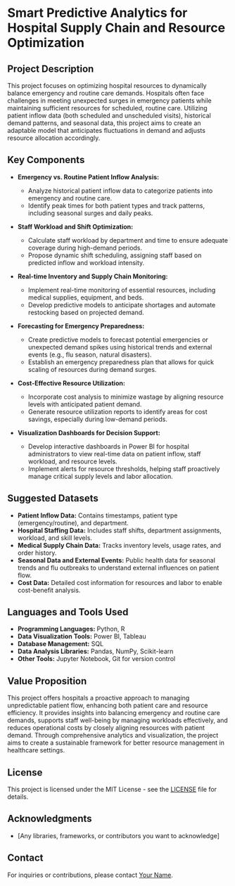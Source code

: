 # Smart Predictive Analytics for Hospital Supply Chain and Resource Optimization

## Project Description
This project focuses on optimizing hospital resources to dynamically balance emergency and routine care demands. Hospitals often face challenges in meeting unexpected surges in emergency patients while maintaining sufficient resources for scheduled, routine care. Utilizing patient inflow data (both scheduled and unscheduled visits), historical demand patterns, and seasonal data, this project aims to create an adaptable model that anticipates fluctuations in demand and adjusts resource allocation accordingly.

## Key Components
- **Emergency vs. Routine Patient Inflow Analysis:** 
  - Analyze historical patient inflow data to categorize patients into emergency and routine care.
  - Identify peak times for both patient types and track patterns, including seasonal surges and daily peaks.

- **Staff Workload and Shift Optimization:**
  - Calculate staff workload by department and time to ensure adequate coverage during high-demand periods.
  - Propose dynamic shift scheduling, assigning staff based on predicted inflow and workload intensity.

- **Real-time Inventory and Supply Chain Monitoring:**
  - Implement real-time monitoring of essential resources, including medical supplies, equipment, and beds.
  - Develop predictive models to anticipate shortages and automate restocking based on projected demand.

- **Forecasting for Emergency Preparedness:**
  - Create predictive models to forecast potential emergencies or unexpected demand spikes using historical trends and external events (e.g., flu season, natural disasters).
  - Establish an emergency preparedness plan that allows for quick scaling of resources during demand surges.

- **Cost-Effective Resource Utilization:**
  - Incorporate cost analysis to minimize wastage by aligning resource levels with anticipated patient demand.
  - Generate resource utilization reports to identify areas for cost savings, especially during low-demand periods.

- **Visualization Dashboards for Decision Support:**
  - Develop interactive dashboards in Power BI for hospital administrators to view real-time data on patient inflow, staff workload, and resource levels.
  - Implement alerts for resource thresholds, helping staff proactively manage critical supply levels and labor allocation.

## Suggested Datasets
- **Patient Inflow Data:** Contains timestamps, patient type (emergency/routine), and department.
- **Hospital Staffing Data:** Includes staff shifts, department assignments, workload, and skill levels.
- **Medical Supply Chain Data:** Tracks inventory levels, usage rates, and order history.
- **Seasonal Data and External Events:** Public health data for seasonal trends and flu outbreaks to understand external influences on patient flow.
- **Cost Data:** Detailed cost information for resources and labor to enable cost-benefit analysis.

## Languages and Tools Used
- **Programming Languages:** Python, R
- **Data Visualization Tools:** Power BI, Tableau
- **Database Management:** SQL
- **Data Analysis Libraries:** Pandas, NumPy, Scikit-learn
- **Other Tools:** Jupyter Notebook, Git for version control

## Value Proposition
This project offers hospitals a proactive approach to managing unpredictable patient flow, enhancing both patient care and resource efficiency. It provides insights into balancing emergency and routine care demands, supports staff well-being by managing workloads effectively, and reduces operational costs by closely aligning resources with patient demand. Through comprehensive analytics and visualization, the project aims to create a sustainable framework for better resource management in healthcare settings.

## License
This project is licensed under the MIT License - see the [LICENSE](LICENSE) file for details.

## Acknowledgments
- [Any libraries, frameworks, or contributors you want to acknowledge]

## Contact
For inquiries or contributions, please contact [Your Name](mailto:your.email@example.com).
